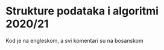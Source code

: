 Strukture podataka i algoritmi 2020/21
======================================

Kod je na engleskom, a svi komentari su na bosanskom
